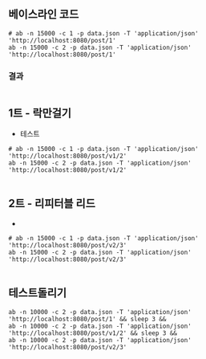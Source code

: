 ## 베이스라인 코드 
```shell
# ab -n 15000 -c 1 -p data.json -T 'application/json' 'http://localhost:8080/post/1'
ab -n 15000 -c 2 -p data.json -T 'application/json' 'http://localhost:8080/post/1'
```

### 결과
```
```



## 1트 - 락만걸기

- 테스트
```shell
# ab -n 15000 -c 1 -p data.json -T 'application/json' 'http://localhost:8080/post/v1/2'
ab -n 15000 -c 2 -p data.json -T 'application/json' 'http://localhost:8080/post/v1/2'
```

```

```



## 2트 - 리피터블 리드

- 
```shell
# ab -n 15000 -c 1 -p data.json -T 'application/json' 'http://localhost:8080/post/v2/3'
ab -n 15000 -c 2 -p data.json -T 'application/json' 'http://localhost:8080/post/v2/3'
```

```
```


## 테스트돌리기
```shell
ab -n 10000 -c 2 -p data.json -T 'application/json' 'http://localhost:8080/post/1' && sleep 3 &&
ab -n 10000 -c 2 -p data.json -T 'application/json' 'http://localhost:8080/post/v1/2' && sleep 3 &&
ab -n 10000 -c 2 -p data.json -T 'application/json' 'http://localhost:8080/post/v2/3'
```